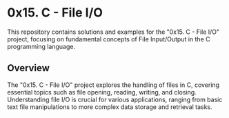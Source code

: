 # 0x15. C - File I/O

This repository contains solutions and examples for the "0x15. C - File I/O" project, focusing on fundamental concepts of File Input/Output in the C programming language.

## Overview

The "0x15. C - File I/O" project explores the handling of files in C, covering essential topics such as file opening, reading, writing, and closing. Understanding file I/O is crucial for various applications, ranging from basic text file manipulations to more complex data storage and retrieval tasks.

